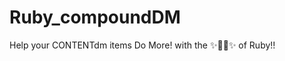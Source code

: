 Ruby_compoundDM
===============

Help your CONTENTdm items Do More! with the :sparkles::muscle::boom::sparkles: of Ruby!!
